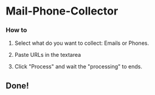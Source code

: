 # Mail-Phone-Collector

### How to

1) Select what do you want to collect: Emails or Phones.

2) Paste URLs in the textarea

3) Click "Process" and wait the "processing" to ends.

## Done!
